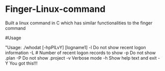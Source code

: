 # Finger-Linux-command
Built a linux command in C which has similar functionalities to the finger command

#Usage

"Usage: ./whodat [-hpPlLvY] [logname1] 
-l     Do not show recent logon information
-L #   Number of recent logon records to show 
-p     Do not show .plan
-P     Do not show .project
-v     Verbose mode
-h     Show help text and exit
-Y     You got this!!!

